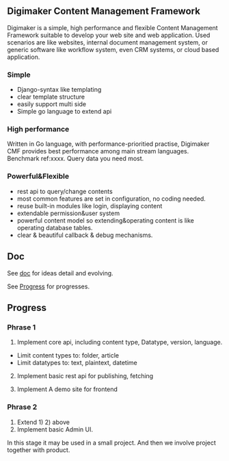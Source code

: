 Digimaker Content Management Framework
----------------
Digimaker is a simple, high performance and flexible Content Management Framework suitable to develop your web site and web application. Used scenarios are like websites, internal document management system, or generic software like workflow system, even CRM systems, or cloud based application.


### Simple

- Django-syntax like templating
- clear template structure
- easily support multi side
- Simple go language to extend api


### High performance
Written in Go language, with performance-prioritied practise, Digimaker CMF provides best performance among main stream languages. Benchmark ref:xxxx. Query data you need most.


### Powerful&Flexible
- rest api to query/change contents
- most common features are set in configuration, no coding needed.
- reuse built-in modules like login, displaying content
- extendable permission&user system
- powerful content model so extending&operating content is like operating database tables.
- clear & beautiful callback & debug mechanisms.


Doc
--------
See [doc](dm/doc) for ideas detail and evolving.

See [Progress](dm/doc/9.Progress.md) for progresses.


Progress
---------
### Phrase 1
1) Implement core api, including content type, Datatype, version, language.
 - Limit content types to: folder, article
 - Limit datatypes to: text, plaintext, datetime

2) Implement basic rest api for publishing, fetching

3) Implement A demo site for frontend

### Phrase 2
1) Extend 1) 2) above
2) Implement basic Admin UI.

In this stage it may be used in a small project. And then we involve project together with product.
